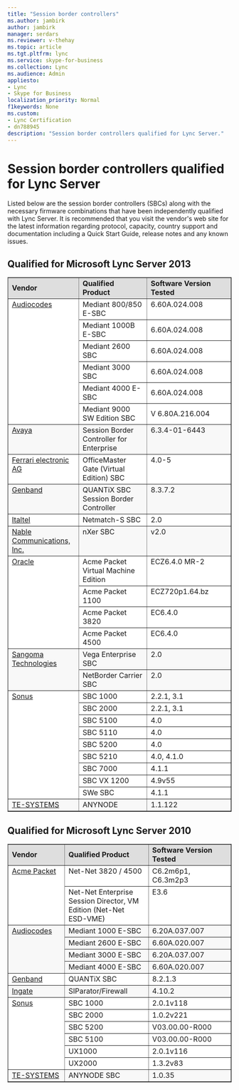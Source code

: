 ```yaml
---
title: "Session border controllers"
ms.author: jambirk
author: jambirk
manager: serdars
ms.reviewer: v-thehay
ms.topic: article
ms.tgt.pltfrm: lync
ms.service: skype-for-business
ms.collection: Lync
ms.audience: Admin
appliesto:
- Lync
- Skype for Business 
localization_priority: Normal
f1keywords: None
ms.custom:
- Lync Certification
- dn788945
description: "Session border controllers qualified for Lync Server."
---
```


# Session border controllers qualified for Lync Server

Listed below are the session border controllers (SBCs) along with the necessary firmware combinations that have been independently qualified with Lync Server. It is recommended that you visit the vendor's web site for the latest information regarding protocol, capacity, country support and documentation including a Quick Start Guide, release notes and any known issues.

## Qualified for Microsoft Lync Server 2013
<table border="1" cellpadding="5" cellspacing="" class="grid" style="border-collapse:collapse;background-color:white;" width="100%" xmlns="http://www.w3.org/1999/xhtml">
	<tr bgcolor="#DEDEDE">
		<td width="200px"><strong>Vendor</strong></td>
		<td width="344px"><strong>Qualified Product</strong></td>
		<td width="396px"><strong>Software Version Tested</strong></td>
	</tr>
	<tr align="left" valign="top">
		<td rowspan="6"><a href="http://www.audiocodes.com/solutions/microsoft/lync-sbc">Audiocodes</a></td>
		<td>Mediant 800/850 E-SBC</td>
		<td>6.60A.024.008</td>
	</tr>
	<tr>
		<td>Mediant 1000B E-SBC</td>
		<td>6.60A.024.008</td>
	</tr>
	<tr>
		<td>Mediant 2600 SBC</td>
		<td>6.60A.024.008</td>
	</tr>
	<tr>
		<td>Mediant 3000 SBC</td>
		<td>6.60A.024.008</td>
	</tr>
	<tr>
		<td>Mediant 4000 E-SBC</td>
		<td>6.60A.024.008</td>
	</tr>
	<tr>
		<td>Mediant 9000 SW Edition SBC</td>
		<td>V 6.80A.216.004</td>
	</tr>
	<tr align="left" bgcolor="#F8F8F8" valign="top">
		<td><a href="http://www.avaya.com/usa/product/avaya-session-border-controller-for-enterprise/">Avaya</a></td>
		<td>Session Border Controller for Enterprise</td>
		<td>6.3.4-01-6443</td>
	</tr>
	<tr align="left" valign="top">
		<td><a href="http://www.mediagateway.de/en/lync-2013.html">Ferrari electronic AG</a></td>
		<td>OfficeMaster Gate (Virtual Edition) SBC</td>
		<td>4.0-5</td>
	</tr>
	<tr align="left" bgcolor="#F8F8F8" valign="top">
		<td><a href="http://www.genband.com/products/quantix/session-border-controller">Genband</a></td>
		<td>QUANTiX SBC Session Border Controller</td>
		<td>8.3.7.2</td>
	</tr>
	<tr align="left" valign="top">
		<td><a href="http://www.italtel.it/en/">Italtel</a></td>
		<td>Netmatch-S SBC</td>
		<td>2.0</td>
	</tr>
	<tr align="left" bgcolor="#F8F8F8" valign="top">
		<td><a href="http://www.nablecomm.com/eng/solution/sbc.php">Nable Communications, Inc.</a></td>
		<td>nXer SBC</td>
		<td>v2.0</td>
	</tr>
	<tr align="left" valign="top">
		<td rowspan="4"><a href="http://www.oracle.com/us/products/applications/communications/acme-packet-1100/index.html">Oracle</a></td>
		<td>Acme Packet Virtual Machine Edition</td>
		<td>ECZ6.4.0 MR-2</td>
	</tr>
	<tr align="left" valign="top">
		<td>Acme Packet 1100</td>
		<td>ECZ720p1.64.bz</td>
	</tr>
	<tr align="left" valign="top">
		<td>Acme Packet 3820</td>
		<td>EC6.4.0</td>
	</tr>
	<tr align="left" valign="top">
		<td>Acme Packet 4500</td>
		<td>EC6.4.0</td>
	</tr>
	<tr align="left" bgcolor="#F8F8F8" valign="top">
		<td rowspan="2"><a href="http://www.sangoma.com/solutions/session-border-controller-for-ms-lync/">Sangoma Technologies</a></td>
		<td>Vega Enterprise SBC</td>
		<td>2.0</td>
	</tr>
	<tr align="left" bgcolor="#F8F8F8" valign="top">
		<td>NetBorder Carrier SBC</td>
		<td>2.0</td>
	</tr>
	<tr align="left" valign="top">
		<td rowspan="9"><a href="http://www.sonus.net/solutions/enterprises/microsoft-lync">Sonus</a></td>
		<td>SBC 1000</td>
		<td>2.2.1, 3.1</td>
	</tr>
	<tr align="left" valign="top">
		<td>SBC 2000</td>
		<td>2.2.1, 3.1</td>
	</tr>
	<tr align="left" valign="top">
		<td>SBC 5100</td>
		<td>4.0</td>
	</tr>
	<tr align="left" valign="top">
		<td>SBC 5110</td>
		<td>4.0</td>
	</tr>
	<tr align="left" valign="top">
		<td>SBC 5200</td>
		<td>4.0</td>
	</tr>
	<tr align="left" valign="top">
		<td>SBC 5210</td>
		<td>4.0, 4.1.0</td>
	</tr>
	<tr align="left" valign="top">
		<td>SBC 7000</td>
		<td>4.1.1</td>
	</tr>
	<tr align="left" valign="top">
		<td>SBC VX 1200</td>
		<td>4.9v55</td>
	</tr>
	<tr align="left" valign="top">
		<td>SWe SBC</td>
		<td>4.1.1</td>
	</tr>
	<tr align="left" bgcolor="#F8F8F8" valign="top">
		<td><a href="http://www.te-systems.de/index.php?id=181&amp;L=2">TE-SYSTEMS</a></td>
		<td>ANYNODE</td>
		<td>1.1.122</td>
	</tr>
</table>


## Qualified for Microsoft Lync Server 2010

<table border="1" cellpadding="5" cellspacing="" class="grid" style="border-collapse:collapse;background-color:white;" width="100%" xmlns="http://www.w3.org/1999/xhtml">
	<tr bgcolor="#DEDEDE">
		<td width="200px"><strong>Vendor</strong></td>
		<td><strong>Qualified Product</strong></td>
		<td><strong>Software Version Tested</strong></td>
	</tr>
	<tr align="left" valign="top">
		<td rowspan="2"><a href="http://www.oracle.com/us/corporate/acquisitions/acmepacket/index.html?origref=http://www.acmepacket.com/">Acme Packet</a></td>
		<td>Net-Net 3820 / 4500</td>
		<td>C6.2m6p1, C6.3m2p3</td>
	</tr>
	<tr align="left" valign="top">
		<td>Net-Net Enterprise Session Director, VM Edition (Net-Net ESD-VME)</td>
		<td>E3.6</td>
	</tr>
	<tr align="left" bgcolor="#F8F8F8" valign="top">
		<td rowspan="4"><a href="http://www.audiocodes.com/solutions/microsoft/lync-sbc">Audiocodes</a></td>
		<td width="344px">Mediant 1000 E-SBC</td>
		<td width="396px">6.20A.037.007</td>
	</tr>
	<tr bgcolor="#F8F8F8">
		<td>Mediant 2600 E-SBC</td>
		<td>6.60A.020.007</td>
	</tr>
	<tr bgcolor="#F8F8F8">
		<td>Mediant 3000 E-SBC</td>
		<td>6.20A.037.007</td>
	</tr>
	<tr bgcolor="#F8F8F8">
		<td>Mediant 4000 E-SBC</td>
		<td>6.60A.020.007</td>
	</tr>
	<tr align="left" valign="top">
		<td><a href="http://www.genband.com/solutions/smart-session/sip-trunking/microsoft-lync-interoperability">Genband</a></td>
		<td width="344px">QUANTiX SBC</td>
		<td width="396px">8.2.1.3</td>
	</tr>
	<tr align="left" bgcolor="#F8F8F8" valign="top">
		<td><a href="http://www.ingate.com/lync.php">Ingate</a></td>
		<td width="344px">SIParator/Firewall</td>
		<td width="396px">4.10.2</td>
	</tr>
	<tr align="left" valign="top">
		<td rowspan="6"><a href="http://www.sonus.net/lync-sbc5200">Sonus</a></td>
		<td width="344px">SBC 1000</td>
		<td width="396px">2.0.1v118</td>
	</tr>
	<tr align="left">
		<td width="344px">SBC 2000</td>
		<td width="396px">1.0.2v221</td>
	</tr>
	<tr align="left">
		<td width="344px">SBC 5200</td>
		<td width="396px">V03.00.00-R000</td>
	</tr>
	<tr align="left">
		<td>SBC 5100</td>
		<td>V03.00.00-R000</td>
	</tr>
	<tr align="left" valign="top">
		<td width="344px">UX1000</td>
		<td width="396px">2.0.1v116</td>
	</tr>
	<tr>
		<td>UX2000</td>
		<td>1.3.2v83</td>
	</tr>
	<tr align="left" bgcolor="#F8F8F8" valign="top">
		<td><a href="http://www.te-systems.de/index.php?id=181&amp;L=2">TE-SYSTEMS</a></td>
		<td width="344px">ANYNODE SBC</td>
		<td width="396px">1.0.35</td>
	</tr>
</table>


